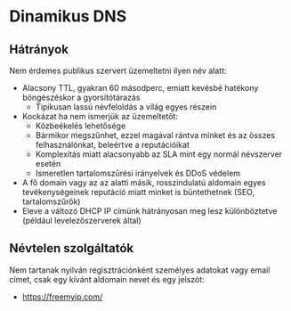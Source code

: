 # Dinamikus DNS

## Hátrányok

Nem érdemes publikus szervert üzemeltetni ilyen név alatt:

* Alacsony TTL, gyakran 60 másodperc, emiatt kevésbé hatékony böngészéskor a gyorsítótárazás
  * Tipikusan lassú névfeloldás a világ egyes részein
* Kockázat ha nem ismerjük az üzemeltetőt:
  * Közbeékelés lehetősége
  * Bármikor megszűnhet, ezzel magával rántva minket és az összes felhasználónkat, beleértve a reputációikat
  * Komplexitás miatt alacsonyabb az SLA mint egy normál névszerver esetén
  * Ismeretlen tartalomszűrési irányelvek és DDoS védelem
* A fő domain vagy az az alatti másik, rosszindulatú aldomain egyes tevékenységeinek reputáció miatt minket is büntethetnek (SEO, tartalomszűrők)
* Eleve a változó DHCP IP címünk hátrányosan meg lesz különböztetve (például levelezőszerverek által)

## Névtelen szolgáltatók

Nem tartanak nyilván regisztrációnként személyes adatokat vagy email címet, csak egy kívánt aldomain nevet és egy jelszót:

* https://freemyip.com/
